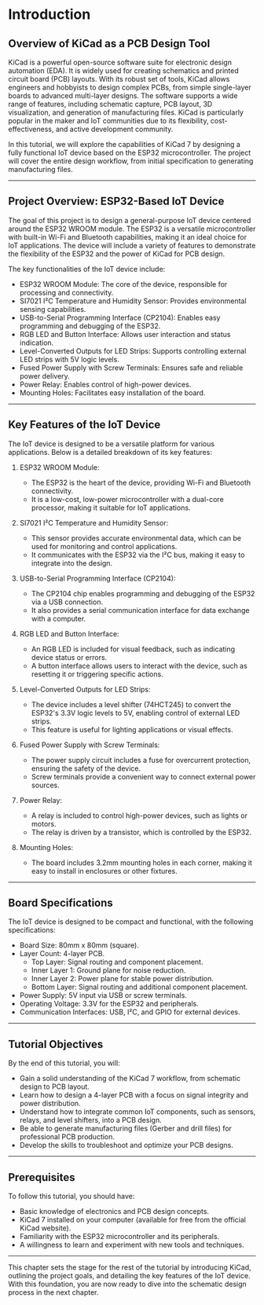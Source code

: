 # Introduction

## Overview of KiCad as a PCB Design Tool
KiCad is a powerful open-source software suite for electronic design automation (EDA). It is widely used for creating schematics and printed circuit board (PCB) layouts. With its robust set of tools, KiCad allows engineers and hobbyists to design complex PCBs, from simple single-layer boards to advanced multi-layer designs. The software supports a wide range of features, including schematic capture, PCB layout, 3D visualization, and generation of manufacturing files. KiCad is particularly popular in the maker and IoT communities due to its flexibility, cost-effectiveness, and active development community.

In this tutorial, we will explore the capabilities of KiCad 7 by designing a fully functional IoT device based on the ESP32 microcontroller. The project will cover the entire design workflow, from initial specification to generating manufacturing files.

---

## Project Overview: ESP32-Based IoT Device
The goal of this project is to design a general-purpose IoT device centered around the ESP32 WROOM module. The ESP32 is a versatile microcontroller with built-in Wi-Fi and Bluetooth capabilities, making it an ideal choice for IoT applications. The device will include a variety of features to demonstrate the flexibility of the ESP32 and the power of KiCad for PCB design.

The key functionalities of the IoT device include:
- ESP32 WROOM Module: The core of the device, responsible for processing and connectivity.
- SI7021 I²C Temperature and Humidity Sensor: Provides environmental sensing capabilities.
- USB-to-Serial Programming Interface (CP2104): Enables easy programming and debugging of the ESP32.
- RGB LED and Button Interface: Allows user interaction and status indication.
- Level-Converted Outputs for LED Strips: Supports controlling external LED strips with 5V logic levels.
- Fused Power Supply with Screw Terminals: Ensures safe and reliable power delivery.
- Power Relay: Enables control of high-power devices.
- Mounting Holes: Facilitates easy installation of the board.

---

## Key Features of the IoT Device
The IoT device is designed to be a versatile platform for various applications. Below is a detailed breakdown of its key features:

1. ESP32 WROOM Module:
   - The ESP32 is the heart of the device, providing Wi-Fi and Bluetooth connectivity.
   - It is a low-cost, low-power microcontroller with a dual-core processor, making it suitable for IoT applications.

2. SI7021 I²C Temperature and Humidity Sensor:
   - This sensor provides accurate environmental data, which can be used for monitoring and control applications.
   - It communicates with the ESP32 via the I²C bus, making it easy to integrate into the design.

3. USB-to-Serial Programming Interface (CP2104):
   - The CP2104 chip enables programming and debugging of the ESP32 via a USB connection.
   - It also provides a serial communication interface for data exchange with a computer.

4. RGB LED and Button Interface:
   - An RGB LED is included for visual feedback, such as indicating device status or errors.
   - A button interface allows users to interact with the device, such as resetting it or triggering specific actions.

5. Level-Converted Outputs for LED Strips:
   - The device includes a level shifter (74HCT245) to convert the ESP32's 3.3V logic levels to 5V, enabling control of external LED strips.
   - This feature is useful for lighting applications or visual effects.

6. Fused Power Supply with Screw Terminals:
   - The power supply circuit includes a fuse for overcurrent protection, ensuring the safety of the device.
   - Screw terminals provide a convenient way to connect external power sources.

7. Power Relay:
   - A relay is included to control high-power devices, such as lights or motors.
   - The relay is driven by a transistor, which is controlled by the ESP32.

8. Mounting Holes:
   - The board includes 3.2mm mounting holes in each corner, making it easy to install in enclosures or other fixtures.

---

## Board Specifications
The IoT device is designed to be compact and functional, with the following specifications:
- Board Size: 80mm x 80mm (square).
- Layer Count: 4-layer PCB.
  - Top Layer: Signal routing and component placement.
  - Inner Layer 1: Ground plane for noise reduction.
  - Inner Layer 2: Power plane for stable power distribution.
  - Bottom Layer: Signal routing and additional component placement.
- Power Supply: 5V input via USB or screw terminals.
- Operating Voltage: 3.3V for the ESP32 and peripherals.
- Communication Interfaces: USB, I²C, and GPIO for external devices.

---

## Tutorial Objectives
By the end of this tutorial, you will:
- Gain a solid understanding of the KiCad 7 workflow, from schematic design to PCB layout.
- Learn how to design a 4-layer PCB with a focus on signal integrity and power distribution.
- Understand how to integrate common IoT components, such as sensors, relays, and level shifters, into a PCB design.
- Be able to generate manufacturing files (Gerber and drill files) for professional PCB production.
- Develop the skills to troubleshoot and optimize your PCB designs.

---

## Prerequisites
To follow this tutorial, you should have:
- Basic knowledge of electronics and PCB design concepts.
- KiCad 7 installed on your computer (available for free from the official KiCad website).
- Familiarity with the ESP32 microcontroller and its peripherals.
- A willingness to learn and experiment with new tools and techniques.

---

This chapter sets the stage for the rest of the tutorial by introducing KiCad, outlining the project goals, and detailing the key features of the IoT device. With this foundation, you are now ready to dive into the schematic design process in the next chapter.